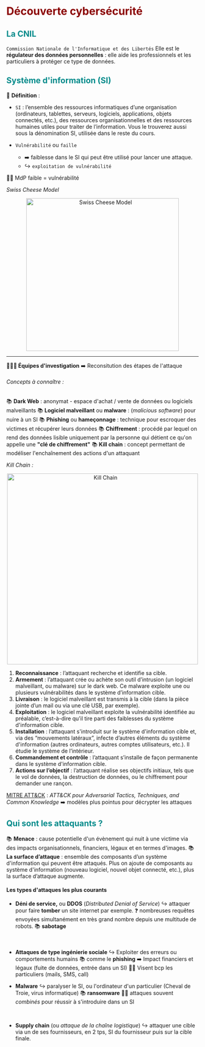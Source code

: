 # <span style="color:darkred;">Découverte cybersécurité</span>

## <span style="color:darkcyan;">La CNIL</span>

`Commission Nationale de l'Informatique et des Libertés`
Elle est le **régulateur des données personnelles** : elle aide les professionnels et les particuliers à protéger ce type de données.

## <span style="color:darkcyan;">Système d'information (SI)</span>

📘 **Définition** :

* `SI` : l’ensemble des ressources informatiques d’une organisation (ordinateurs, tablettes, serveurs, logiciels, applications, objets connectés, etc.), des ressources organisationnelles et des ressources humaines utiles pour traiter de l’information. Vous le trouverez aussi sous la dénomination SI, utilisée dans le reste du cours.

* `Vulnérabilité` ou `faille`
    - ➡️ faiblesse dans le SI qui peut être utilisé pour lancer une attaque.
    - ↪️ `exploitation de vulnérabilité`

☝🏻 MdP faible = vulnérabilité

*Swiss Cheese Model*
<!-- !["Swiss Cheese Model"](https://user.oc-static.com/upload/2023/05/15/16841577969373_P1C3-1%20%283%29.png) -->
<p align="center">
<img src="https://user.oc-static.com/upload/2023/05/15/16841577969373_P1C3-1%20%283%29.png" alt="Swiss Cheese Model" width="400" height="auto"></p>

---

**🕵🏻‍♂️ Équipes d'investigation**
➡️ Reconsitution des étapes de l'attaque
###### Concepts à connaître :
📚 **Dark Web** : anonymat - espace d'achat / vente de données ou logiciels malveillants
📚 **Logiciel malveillant** ou **malware** : (*malicious software*) pour nuire à un SI
📚 **Phishing** ou **hameçonnage** : technique pour escroquer des victimes et récupérer leurs données
📚 **Chiffrement** : procédé par lequel on rend des données lisible uniquement par la personne qui détient ce qu'on appelle une **"clé de chiffrement"**
📚 **Kill chain** : concept permettant de modéliser l'enchaînement des actions d'un attaquant

*Kill Chain :*
<p align="center">
<img src="https://user.oc-static.com/upload/2023/04/25/1682428501913_P1C3-2%20%281%29.png" alt="Kill Chain" width="500" height="auto"></p>

1. **Reconnaissance** : l’attaquant recherche et identifie sa cible.
2. **Armement** : l’attaquant crée ou achète son outil d’intrusion (un logiciel malveillant, ou malware) sur le dark web. Ce malware exploite une ou plusieurs vulnérabilités dans le système d’information cible.
3. **Livraison** : le logiciel malveillant est transmis à la cible (dans la pièce jointe d’un mail ou via une clé USB, par exemple).
4. **Exploitation** : le logiciel malveillant exploite la vulnérabilité identifiée au préalable, c’est-à-dire qu’il tire parti des faiblesses du système d'information cible.
5. **Installation** : l’attaquant s'introduit sur le système d'information cible et, via des “mouvements latéraux”, infecte d’autres éléments du système d'information (autres ordinateurs, autres comptes utilisateurs, etc.). Il étudie le système de l’intérieur.
6. **Commandement et contrôle** : l’attaquant s’installe de façon permanente dans le système d'information cible.
7. **Actions sur l’objectif** : l’attaquant réalise ses objectifs initiaux, tels que le vol de données, la destruction de données, ou le chiffrement pour demander une rançon.



[MITRE ATT&CK](https://attack.mitre.org/) : *ATT&CK pour Adversarial Tactics, Techniques, and Common Knowledge*
➡️ modèles plus pointus pour décrypter les attaques

## <span style="color:darkcyan;">Qui sont les attaquants ?</span>

📚 **Menace** : cause potentielle d'un évènement qui nuit à une victime via des impacts organisationnels, financiers, légaux et en termes d'images.
📚 **La surface d’attaque** : ensemble des composants d’un système d'information qui peuvent être attaqués. Plus on ajoute de composants au système d'information (nouveau logiciel, nouvel objet connecté, etc.), plus la surface d’attaque augmente.

#### Les types d'attaques les plus courants

* **Déni de service,** ou **DDOS** (*Distributed Denial of Service*)
  ↪️ attaquer pour faire **tomber** un site internet par exemple.
  ❓ nombreuses requêtes envoyées simultanément en très grand nombre depuis une multitude de robots.
  📚 **sabotage**
<br>

* **Attaques de type ingénierie sociale**
  ↪️ Exploiter des erreurs ou comportements humains
  📚 comme le **phishing**
  ➡️ Impact financiers et légaux (fuite de données, entrée dans un SI)
  ☝🏻 Visent bcp les particuliers (mails, SMS, call)
  <br>

* **Malware**
  ↪️ paralyser le SI, ou l'ordinateur d'un particulier (Cheval de Troie, virus informatique)
  📚 **ransomware**
  ☝🏻 attaques souvent *combinés* pour réussir à s'introduire dans un SI
<br>

* **Supply chain** (ou *attaque de la chaîne logistique*)
  ↪️ attaquer une cible via un de ses fournisseurs, en 2 tps, SI du fournisseur puis sur la cible finale.
